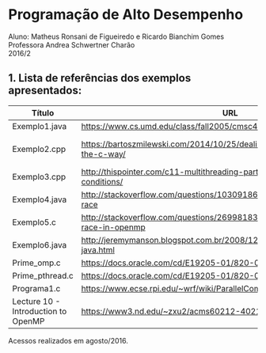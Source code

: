 # Programação de Alto Desempenho
Aluno: Matheus Ronsani de Figueiredo e Ricardo Bianchim Gomes    
Professora Andrea Schwertner Charão  
2016/2  
## 1. Lista de referências dos exemplos apresentados:

| Título                              | URL                                                                                  | Observações                                 |
|-------------------------------------|--------------------------------------------------------------------------------------|---------------------------------------------|
| Exemplo1.java                       | https://www.cs.umd.edu/class/fall2005/cmsc433/lectures/threadsPart2.pdf              |                                             |
| Exemplo2.cpp                        | https://bartoszmilewski.com/2014/10/25/dealing-with-benign-data-races-the-c-way/     | Mesma referencia para o exemplo2_coreto.cpp |
| Exemplo3.cpp                        | http://thispointer.com/c11-multithreading-part-4-data-sharing-and-race-conditions/   |                                             |
| Exemplo4.java                       | http://stackoverflow.com/questions/10309186/why-does-this-thread-data-race           |                                             |
| Exemplo5.c                          | http://stackoverflow.com/questions/26998183/how-do-i-deal-with-a-data-race-in-openmp |                                             |
| Exemplo6.java                       | http://jeremymanson.blogspot.com.br/2008/12/benign-data-races-in-java.html           |                                             |
| Prime_omp.c                         | https://docs.oracle.com/cd/E19205-01/820-0619/gdvwv/index.html                       |                                             |
| Prime_pthread.c                     | https://docs.oracle.com/cd/E19205-01/820-0619/gdvwv/index.html                       |                                             |
| Programa1.c                         | https://www.ecse.rpi.edu/~wrf/wiki/ParallelComputingSpring2015/openmp/llnl/          |                                             |
| Lecture 10 - Introduction to OpenMP | https://www3.nd.edu/~zxu2/acms60212-40212-S12/Lec-11-02.pdf                          |                                             |

Acessos realizados em agosto/2016.